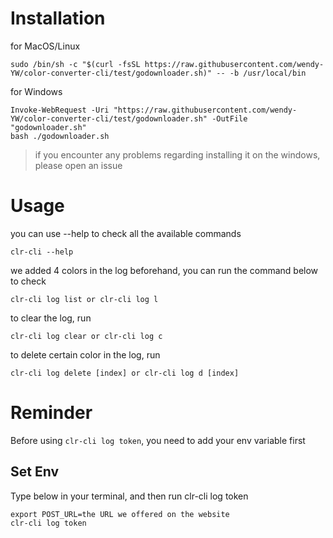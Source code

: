 # Installation

for MacOS/Linux
```
sudo /bin/sh -c "$(curl -fsSL https://raw.githubusercontent.com/wendy-YW/color-converter-cli/test/godownloader.sh)" -- -b /usr/local/bin
```

for Windows
```
Invoke-WebRequest -Uri "https://raw.githubusercontent.com/wendy-YW/color-converter-cli/test/godownloader.sh" -OutFile "godownloader.sh"
bash ./godownloader.sh
```
> if you encounter any problems regarding installing it on the windows, please open an issue

# Usage

you can use --help to check all the available commands
```
clr-cli --help
```
we added 4 colors in the log beforehand, you can run the command below to check
```
clr-cli log list or clr-cli log l
```
to clear the log, run
```
clr-cli log clear or clr-cli log c
```
to delete certain color in the log, run
```
clr-cli log delete [index] or clr-cli log d [index]
```

# Reminder

Before using `clr-cli log token`, you need to add your env variable first

## Set Env 

Type below in your terminal, and then run clr-cli log token
```
export POST_URL=the URL we offered on the website
clr-cli log token
```

